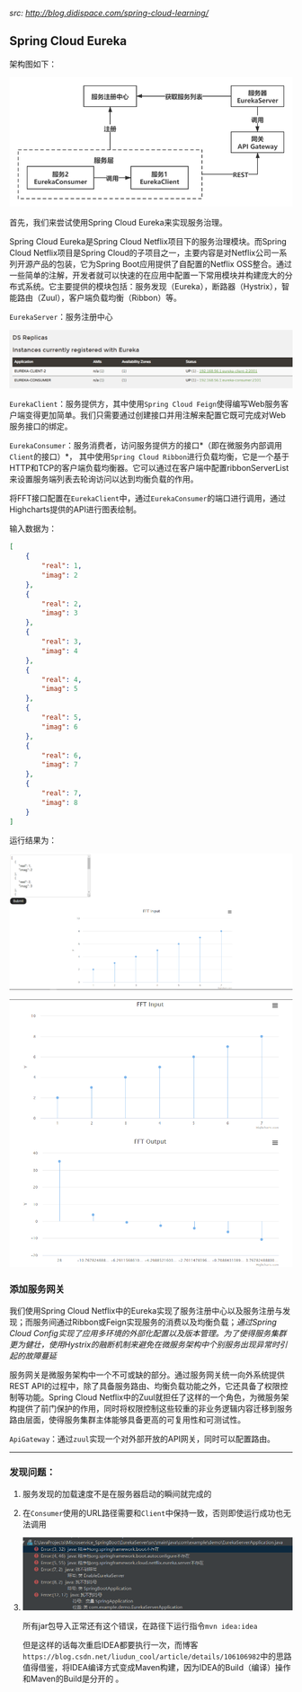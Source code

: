 *src: http://blog.didispace.com/spring-cloud-learning/*

## Spring Cloud Eureka

架构图如下：

![结构图](images/architecture.png)

首先，我们来尝试使用Spring Cloud Eureka来实现服务治理。

Spring Cloud Eureka是Spring Cloud Netflix项目下的服务治理模块。而Spring Cloud Netflix项目是Spring Cloud的子项目之一，主要内容是对Netflix公司一系列开源产品的包装，它为Spring Boot应用提供了自配置的Netflix OSS整合。通过一些简单的注解，开发者就可以快速的在应用中配置一下常用模块并构建庞大的分布式系统。它主要提供的模块包括：服务发现（Eureka），断路器（Hystrix），智能路由（Zuul），客户端负载均衡（Ribbon）等。

`EurekaServer`：服务注册中心

![image-20201127202716516](images/image-20201127202716516.png)

`EurekaClient`：服务提供方，其中使用`Spring Cloud Feign`使得编写Web服务客户端变得更加简单。我们只需要通过创建接口并用注解来配置它既可完成对Web服务接口的绑定。

`EurekaConsumer`：服务消费者，访问服务提供方的接口*（即在微服务内部调用`Client`的接口）*， 其中使用`Spring Cloud Ribbon`进行负载均衡，它是一个基于HTTP和TCP的客户端负载均衡器。它可以通过在客户端中配置ribbonServerList来设置服务端列表去轮询访问以达到均衡负载的作用。 

将FFT接口配置在`EurekaClient`中，通过`EurekaConsumer`的端口进行调用，通过Highcharts提供的API进行图表绘制。

输入数据为：

```json
[
    {
        "real": 1,
        "imag": 2
    },
    {
        "real": 2,
        "imag": 3
    },
    {
        "real": 3,
        "imag": 4
    },
    {
        "real": 4,
        "imag": 5
    },
    {
        "real": 5,
        "imag": 6
    },
    {
        "real": 6,
        "imag": 7
    },
    {
        "real": 7,
        "imag": 8
    }
]
```

运行结果为：

![1](images/1.png)

![2](images/2.png)

### 添加服务网关

我们使用Spring Cloud Netflix中的Eureka实现了服务注册中心以及服务注册与发现；而服务间通过Ribbon或Feign实现服务的消费以及均衡负载；*通过Spring Cloud Config实现了应用多环境的外部化配置以及版本管理。为了使得服务集群更为健壮，使用Hystrix的融断机制来避免在微服务架构中个别服务出现异常时引起的故障蔓延* 

服务网关是微服务架构中一个不可或缺的部分。通过服务网关统一向外系统提供REST API的过程中，除了具备服务路由、均衡负载功能之外，它还具备了权限控制等功能。Spring Cloud Netflix中的Zuul就担任了这样的一个角色，为微服务架构提供了前门保护的作用，同时将权限控制这些较重的非业务逻辑内容迁移到服务路由层面，使得服务集群主体能够具备更高的可复用性和可测试性。 

`ApiGateway`：通过`zuul`实现一个对外部开放的API网关，同时可以配置路由。

---

### 发现问题：

1. 服务发现的加载速度不是在服务器启动的瞬间就完成的

2. 在`Consumer`使用的URL路径需要和`Client`中保持一致，否则即使运行成功也无法调用

3. ![1606535168201](images/1606535168201.png)

   所有jar包导入正常还有这个错误，在路径下运行指令`mvn idea:idea`

   但是这样的话每次重启IDEA都要执行一次，而博客`https://blog.csdn.net/liudun_cool/article/details/106106982`中的思路值得借鉴，将IDEA编译方式变成Maven构建，因为IDEA的Build（编译）操作和Maven的Build是分开的 。

